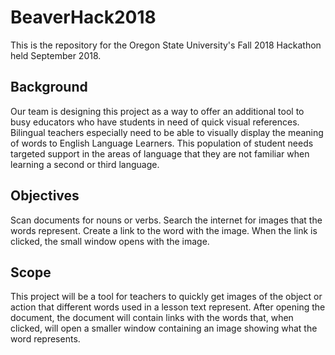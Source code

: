 # BeaverHack2018

This is the repository for the Oregon State University's Fall 2018 Hackathon held September 2018.  

## Background 
Our team is designing this project as a way to offer an additional tool to busy educators who have students in need of quick visual references. Bilingual teachers especially need to be able to visually display the meaning of words to English Language Learners. This population of student needs targeted support in the areas of language that they are not familiar when learning a second or third language.

## Objectives
Scan documents for nouns or verbs.
Search the internet for images that the words represent.
Create a link to the word with the image. 
When the link is clicked, the small window opens with the image.

## Scope 
This project will be a tool for teachers to quickly get images of the object or action that different words used in a lesson text represent. After opening the document, the document will contain links with the words that, when clicked, will open a smaller window containing an image showing what the word represents.
